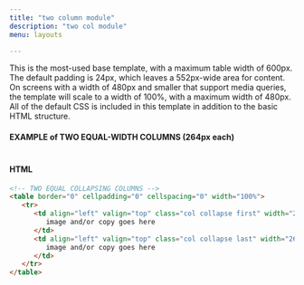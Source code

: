 ```yaml
---
title: "two column module"
description: "two col module"
menu: layouts 

---
```


This is the most-used base template, with a maximum table width of 600px. The default padding is 24px, which leaves a 552px-wide area for content. On screens with a width of 480px and smaller that support media queries, the template will scale to a width of 100%, with a maximum width of 480px. All of the default CSS is included in this template in addition to the basic HTML structure.


#### EXAMPLE of TWO EQUAL-WIDTH COLUMNS (264px each)
<div class="example" style="margin:16px auto 40px;">
    <two-column-module></two-column-module>
</div>

#### HTML

```html
<!-- TWO EQUAL COLLAPSING COLUMNS -->
<table border="0" cellpadding="0" cellspacing="0" width="100%">
   <tr>
      <td align="left" valign="top" class="col collapse first" width="264">
         image and/or copy goes here
      </td>
      <td align="left" valign="top" class="col collapse last" width="264">
         image and/or copy goes here
      </td>
   </tr>
</table>

```


<script>
class TwoColumnModule extends HTMLElement {
  /**
   * Element Shadow Template
   * Went with ShadowDOM on this one for a graceful failure of nothing
   * and because very little if any is customizable.
   */
  get template() {
    let t = document.createElement("template");
    t.innerHTML = `
<head>
	<meta http-equiv="Content-Type" content="text/html; charset=UTF-8" />
	<meta name="viewport" content="width=device-width, initial-scale=1.0"/>
     <style>
       @import url( '/css/email/eds.css' )
     </style>
</head>
<body>
	<center>
		<!-- BODY TABLE // -->
		<table border="0" cellpadding="0" cellspacing="0" height="100%" width="100%" id="body-table">
			<tr>
				<td align="center" valign="top" id="body-cell">
					<!-- MAIN TABLE // -->
					<table border="0" cellpadding="0" cellspacing="0" width="600" id="email-table">
						<tr>
							<td align="left" valign="top" width="100%" class="card bg-white p">
                            <!-- TWO EQUAL COLLAPSING COLUMNS -->
                            <table border="0" cellpadding="0" cellspacing="0" width="100%">
                               <tr>
                                  <td align="left" valign="top" class="col collapse first" width="264">
                                     <img src="https://images.unsplash.com/photo-1546527868-ccb7ee7dfa6a?ixlib=rb-1.2.1&ixid=eyJhcHBfaWQiOjEyMDd9&auto=format&fit=crop&w=2550&q=80" width="264" style="width: 100%;">
                                  </td>
                                  <td align="left" valign="top" class="col collapse last" width="264">
                                     <h4>Lil' Pup</h4>
                                     image and/or copy goes here
                                  </td>
                               </tr>
                            </table>                                
							</td>
						</tr>
					</table>
					<!-- // MAIN TABLE -->
				</td>
			</tr>
		</table>
		<!-- // BODY TABLE -->
		<!-- Font Awesome Free by @fontawesome - https://fontawesome.com -->
	</center>
</body>
    `;
    return t;   
  }
  constructor() {
    super();
  }
  connectedCallback() {
    let clone = this.template.content.cloneNode(true);
    this.attachShadow({ mode: "open" });
    this.shadowRoot.appendChild(clone);
  }
} // end Class
customElements.define("two-column-module", TwoColumnModule);
</script>